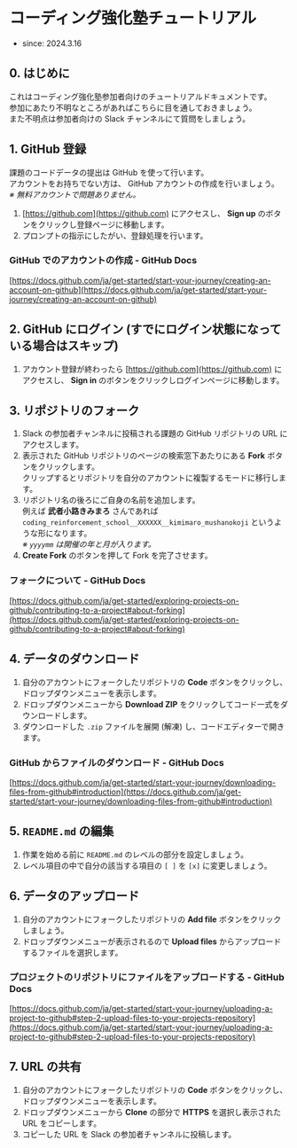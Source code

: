 # コーディング強化塾チュートリアル

- since: 2024.3.16

## 0. はじめに

これはコーディング強化塾参加者向けのチュートリアルドキュメントです。  
参加にあたり不明なところがあればこちらに目を通しておきましょう。  
また不明点は参加者向けの Slack チャンネルにて質問をしましょう。

## 1. GitHub 登録

課題のコードデータの提出は GitHub を使って行います。  
アカウントをお持ちでない方は、 GitHub アカウントの作成を行いましょう。  
*※ 無料アカウントで問題ありません。*

1. [https://github.com](https://github.com) にアクセスし、 **Sign up** のボタンをクリックし登録ページに移動します。
2. プロンプトの指示にしたがい、登録処理を行います。

### GitHub でのアカウントの作成 - GitHub Docs

[https://docs.github.com/ja/get-started/start-your-journey/creating-an-account-on-github](https://docs.github.com/ja/get-started/start-your-journey/creating-an-account-on-github)

## 2. GitHub にログイン (すでにログイン状態になっている場合はスキップ)

1. アカウント登録が終わったら [https://github.com](https://github.com) にアクセスし、 **Sign in** のボタンをクリックしログインページに移動します。

## 3. リポジトリのフォーク

1. Slack の参加者チャンネルに投稿される課題の GitHub リポジトリの URL にアクセスします。
2. 表示された GitHub リポジトリのページの検索窓下あたりにある **Fork** ボタンをクリックします。  
   クリップするとリポジトリを自分のアカウントに複製するモードに移行します。
3. リポジトリ名の後ろにご自身の名前を追加します。  
   例えば **武者小路きみまろ** さんであれば `coding_reinforcement_school__XXXXXX__kimimaro_mushanokoji` というような形になります。  
   *※ `yyyymm` は開催の年と月が入ります。*
4. **Create Fork** のボタンを押して Fork を完了させます。

### フォークについて - GitHub Docs

[https://docs.github.com/ja/get-started/exploring-projects-on-github/contributing-to-a-project#about-forking](https://docs.github.com/ja/get-started/exploring-projects-on-github/contributing-to-a-project#about-forking)

## 4. データのダウンロード

1. 自分のアカウントにフォークしたリポジトリの **Code** ボタンをクリックし、ドロップダウンメニューを表示します。
2. ドロップダウンメニューから **Download ZIP** をクリックしてコード一式をダウンロードします。
3. ダウンロードした `.zip` ファイルを展開 (解凍) し、コードエディターで開きます。

### GitHub からファイルのダウンロード - GitHub Docs

[https://docs.github.com/ja/get-started/start-your-journey/downloading-files-from-github#introduction](https://docs.github.com/ja/get-started/start-your-journey/downloading-files-from-github#introduction)

## 5. `README.md` の編集

1. 作業を始める前に `README.md` のレベルの部分を設定しましょう。
2. レベル項目の中で自分の該当する項目の `[ ]` を `[x]` に変更しましょう。

## 6. データのアップロード

1. 自分のアカウントにフォークしたリポジトリの **Add file** ボタンをクリックしましょう。
2. ドロップダウンメニューが表示されるので **Upload files** からアップロードするファイルを選択します。

### プロジェクトのリポジトリにファイルをアップロードする - GitHub Docs

[https://docs.github.com/ja/get-started/start-your-journey/uploading-a-project-to-github#step-2-upload-files-to-your-projects-repository](https://docs.github.com/ja/get-started/start-your-journey/uploading-a-project-to-github#step-2-upload-files-to-your-projects-repository)

## 7. URL の共有

1. 自分のアカウントにフォークしたリポジトリの **Code** ボタンをクリックし、ドロップダウンメニューを表示します。
2. ドロップダウンメニューから **Clone** の部分で **HTTPS** を選択し表示された URL をコピーします。
3. コピーした URL を Slack の参加者チャンネルに投稿します。
